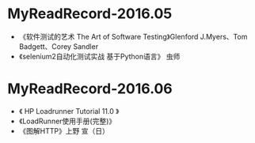 # MyReadRecord-2016.05
- 《软件测试的艺术 The Art of Software Testing》Glenford J.Myers、Tom Badgett、Corey Sandler
- 《selenium2自动化测试实战 基于Python语言》 虫师

# MyReadRecord-2016.06
- 《 HP Loadrunner Tutorial 11.0 》
- 《LoadRunner使用手册(完整)》
- 《图解HTTP》上野 宣（日）